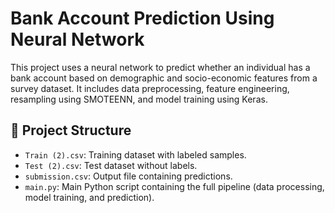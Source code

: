 # Bank Account Prediction Using Neural Network

This project uses a neural network to predict whether an individual has a bank account based on demographic and socio-economic features from a survey dataset. It includes data preprocessing, feature engineering, resampling using SMOTEENN, and model training using Keras.

## 🧠 Project Structure

- `Train (2).csv`: Training dataset with labeled samples.
- `Test (2).csv`: Test dataset without labels.
- `submission.csv`: Output file containing predictions.
- `main.py`: Main Python script containing the full pipeline (data processing, model training, and prediction).
